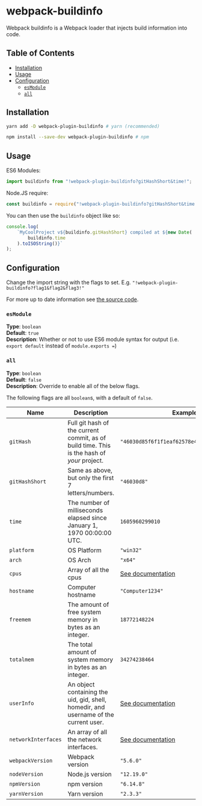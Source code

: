 # webpack-buildinfo

Webpack buildinfo is a Webpack loader that injects build information into code.

## Table of Contents

<!-- toc -->

- [Installation](#installation)
- [Usage](#usage)
- [Configuration](#configuration)
  * [`esModule`](#esmodule)
  * [`all`](#all)

<!-- tocstop -->

## Installation

```bash
yarn add -D webpack-plugin-buildinfo # yarn (recommended)

npm install --save-dev webpack-plugin-buildinfo # npm
```

## Usage

ES6 Modules:

```javascript
import buildinfo from "!webpack-plugin-buildinfo?gitHashShort&time!";
```

Node.JS require:

```javascript
const buildinfo = require("!webpack-plugin-buildinfo?gitHashShort&time!");
```

You can then use the `buildinfo` object like so:

```javascript
console.log(
    `MyCoolProject v${buildinfo.gitHashShort} compiled at ${new Date(
        buildinfo.time
    ).toISOString()}`
);
```

## Configuration

Change the import string with the flags to set. E.g. `"!webpack-plugin-buildinfo?flag1&flag2&flag3!"`

For more up to date information see [the source code](src/index.ts).

<!-- ### `flagName`

**Type**: `flagType` <br>
**Default**: `flagDefault` <br>
**Description**: flagDescription <br> -->

### `esModule`

**Type**: `boolean` <br>
**Default**: `true` <br>
**Description**: Whether or not to use ES6 module syntax for output (i.e. `export default` instead of `module.exports =`)<br>

### `all`

**Type**: `boolean` <br>
**Default**: `false` <br>
**Description**: Override to enable all of the below flags. <br>

The following flags are all `boolean`s, with a default of `false`.

|       Name        |                                        Description                                         |                                   Example                                   |
|-------------------|--------------------------------------------------------------------------------------------|-----------------------------------------------------------------------------|
| `gitHash`           | Full git hash of the current commit, as of build time. This is the hash of *your* project. | `"46030d85f6f1f1eaf62578e410e8cd83ddbcc28c"`                                |
| `gitHashShort`      | Same as above, but only the first 7 letters/numbers.                                       | `"46030d8"`                                                                 |
| `time`              | The number of milliseconds elapsed since January 1, 1970 00:00:00 UTC.                     | `1605960299010`                                                             |
| `platform`          | OS Platform                                                                                | `"win32"`                                                                   |
| `arch`              | OS Arch                                                                                    | `"x64"`                                                                     |
| `cpus`              | Array of all the cpus                                                                      | [See documentation](https://nodejs.org/api/os.html#os_os_cpus)              |
| `hostname`          | Computer hostname                                                                          | `"Computer1234"`                                                            |
| `freemem`           | The amount of free system memory in bytes as an integer.                                   | `18772148224`                                                               |
| `totalmem`          | The total amount of system memory in bytes as an integer.                                  | `34274238464`                                                               |
| `userInfo`          | An object containing the uid, gid, shell, homedir, and username of the current user.       | [See documentation](https://nodejs.org/api/os.html#os_os_userinfo_options)  |
| `networkInterfaces` | An array of all the network interfaces.                                                    | [See documentation](https://nodejs.org/api/os.html#os_os_networkinterfaces) |
| `webpackVersion`    | Webpack version                                                                            | `"5.6.0"`                                                                   |
| `nodeVersion`       | Node.js version                                                                            | `"12.19.0"`                                                                 |
| `npmVersion`        | npm version                                                                                | `"6.14.8"`                                                                  |
| `yarnVersion`       | Yarn version                                                                               | `"2.3.3"`                                                                   |
